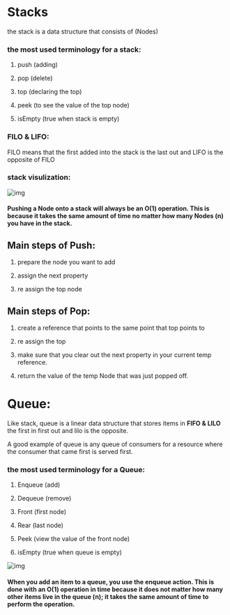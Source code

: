# Stacks 

the stack is a data structure that consists of (Nodes)

### the most used terminology for a stack:

 1. push (adding)

2. pop (delete)

3. top (declaring the top)

4. peek (to see the value of the top node)

5. isEmpty (true when stack is empty)

### FILO & LIFO:

FILO means that the first added into the stack is the last out and LIFO is the opposite of FILO

### stack visulization:

![img](https://files.realpython.com/media/How-to-Use-Stacks-in-Python_Watermarked.d22262707558.jpg)

#### Pushing a Node onto a stack will always be an O(1) operation. This is because it takes the same amount of time no matter how many Nodes (n) you have in the stack.

## Main steps of Push:

1. prepare the node you want to add 

2. assign the next property

3. re assign the top node

## Main steps of Pop:

1. create a reference that points to the same point that top points to

2. re assign the top

3. make sure that you clear out the next property in your current temp reference.

4. return the value of the temp Node that was just popped off.

# Queue:

Like stack, queue is a linear data structure that stores items in **FIFO & LILO** the first in first out and lilo is the opposite.

A good example of queue is any queue of consumers for a resource where the consumer that came first is served first.

### the most used terminology for a Queue:

1. Enqueue (add)

2. Dequeue (remove)

3. Front (first node)

4. Rear (last node)

5. Peek (view the value of the front node)

6. isEmpty (true when queue is empty)

![img](https://media.geeksforgeeks.org/wp-content/cdn-uploads/gq/2014/02/Queue.png)

#### When you add an item to a queue, you use the enqueue action. This is done with an O(1) operation in time because it does not matter how many other items live in the queue (n); it takes the same amount of time to perform the operation.

